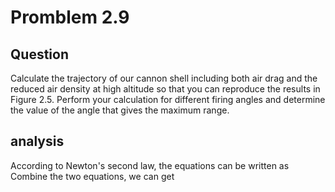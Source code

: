 # Promblem 2.9

## Question
Calculate the trajectory of our cannon shell including both air drag and the reduced air density at high altitude so that you can reproduce the results in Figure 2.5. Perform your calculation for different firing angles and determine the value of the angle that gives the maximum range.
## analysis
According to Newton's second law, the equations can be written as<br/>
<img src="http://latex.codecogs.com/gif.latex?\frac{dv}{dt}=\frac{v(t+\Delta%20t)-v(t)}{\Delta%20t}" alt="" title="" /> <br/>
Combine the two equations, we can get<br/>
<img src="http://latex.codecogs.com/gif.latex?\frac{d^{2}x}{dt^{2}}=0" alt="" title="" /> <br/>
